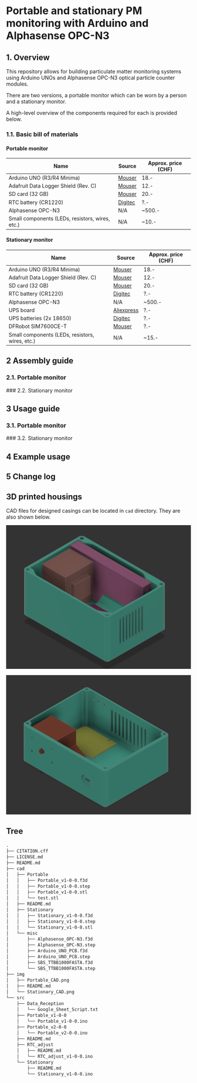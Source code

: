 # Portable and stationary PM monitoring with Arduino and Alphasense OPC-N3

## 1. Overview

This repository allows for building particulate matter monitoring systems using Arduino UNOs and Alphasense OPC-N3 optical particle counter modules.

There are two versions, a portable monitor which can be worn by a person and a stationary monitor.

A high-level overview of the components required for each is provided below.

### 1.1. Basic bill of materials

#### Portable monitor

| Name | Source | Approx. price (CHF) |
| ---- | ------ | ----------------------- |
| Arduino UNO (R3/R4 Minima)             | [Mouser](https://www.mouser.ch/ProductDetail/Arduino/ABX00080?qs=ulEaXIWI0c9tbG%2FHj5EzRA%3D%3D) | 18.- |
| Adafruit Data Logger Shield (Rev. C)   | [Mouser](https://www.mouser.ch/ProductDetail/Adafruit/1141?qs=GURawfaeGuAe9uOWyGs1aw%3D%3D) | 12.- |
| SD card (32 GB)                        | [Mouser](https://www.mouser.ch/ProductDetail/SanDisk/SDSDAA-032G?qs=EgF7oUuTQmpUPFrDZtLtsQ%3D%3D) | 20.- |
| RTC battery (CR1220)                   | [Digitec]() | ?.- |
| Alphasense OPC-N3                      | N/A | ~500.- |
| Small components (LEDs, resistors, wires, etc.) | N/A | ~10.- |

#### Stationary monitor

| Name | Source | Approx. price (CHF) |
| ---- | ------ | ----------------------- |
| Arduino UNO (R3/R4 Minima)             | [Mouser](https://www.mouser.ch/ProductDetail/Arduino/ABX00080?qs=ulEaXIWI0c9tbG%2FHj5EzRA%3D%3D) | 18.- |
| Adafruit Data Logger Shield (Rev. C)   | [Mouser](https://www.mouser.ch/ProductDetail/Adafruit/1141?qs=GURawfaeGuAe9uOWyGs1aw%3D%3D) | 12.- |
| SD card (32 GB)                        | [Mouser](https://www.mouser.ch/ProductDetail/SanDisk/SDSDAA-032G?qs=EgF7oUuTQmpUPFrDZtLtsQ%3D%3D) | 20.- |
| RTC battery (CR1220)                   | [Digitec]() | ?.- |
| Alphasense OPC-N3                      | N/A | ~500.- |
| UPS board                              | [Aliexpress]() | ?.- |
| UPS batteries (2x 18650)               | [Digitec]() | ?.- |
| DFRobot SIM7600CE-T                    | [Mouser]() | ?.- |
| Small components (LEDs, resistors, wires, etc.) | N/A | ~15.- |

## 2 Assembly guide

### 2.1. Portable monitor

### 2.2. Stationary monitor

## 3 Usage guide

### 3.1. Portable monitor

### 3.2. Stationary monitor

## 4 Example usage

## 5 Change log








## 3D printed housings

CAD files for designed casings can be located in `cad` directory. They are also shown below.

![Portable housing](/img/Portable_CAD.png)

![Stationary housing](/img/Stationary_CAD.png)

## Tree

    .
    ├── CITATION.cff
    ├── LICENSE.md
    ├── README.md
    ├── cad
    │   ├── Portable
    │   │   ├── Portable_v1-0-0.f3d
    │   │   ├── Portable_v1-0-0.step
    │   │   ├── Portable_v1-0-0.stl
    │   │   └── test.stl
    │   ├── README.md
    │   ├── Stationary
    │   │   ├── Stationary_v1-0-0.f3d
    │   │   ├── Stationary_v1-0-0.step
    │   │   └── Stationary_v1-0-0.stl
    │   └── misc
    │       ├── Alphasense_OPC-N3.f3d
    │       ├── Alphasense_OPC-N3.step
    │       ├── Arduino_UNO_PCB.f3d
    │       ├── Arduino_UNO_PCB.step
    │       ├── SBS_TTBB1000FASTA.f3d
    │       └── SBS_TTBB1000FASTA.step
    ├── img
    │   ├── Portable_CAD.png
    │   ├── README.md
    │   └── Stationary_CAD.png
    └── src
        ├── Data_Reception
        │   └── Google_Sheet_Script.txt
        ├── Portable_v1-0-0
        │   └── Portable_v1-0-0.ino
        ├── Portable_v2-0-0
        │   └── Portable_v2-0-0.ino
        ├── README.md
        ├── RTC_adjust
        │   ├── README.md
        │   └── RTC_adjust_v1-0-0.ino
        └── Stationary
            ├── README.md
            └── Stationary_v1-0-0.ino

